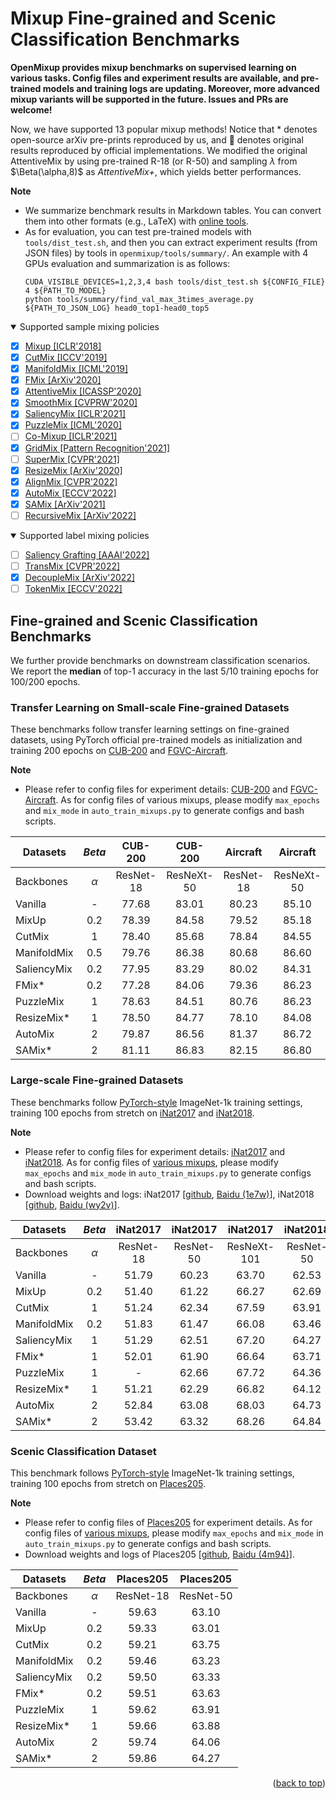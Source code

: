 # Mixup Fine-grained and Scenic Classification Benchmarks

**OpenMixup provides mixup benchmarks on supervised learning on various tasks. Config files and experiment results are available, and pre-trained models and training logs are updating. Moreover, more advanced mixup variants will be supported in the future. Issues and PRs are welcome!**

Now, we have supported 13 popular mixup methods! Notice that * denotes open-source arXiv pre-prints reproduced by us, and 📖 denotes original results reproduced by official implementations. We modified the original AttentiveMix by using pre-trained R-18 (or R-50) and sampling $\lambda$ from $\Beta(\alpha,8)$ as *AttentiveMix+*, which yields better performances.

**Note**

* We summarize benchmark results in Markdown tables. You can convert them into other formats (e.g., LaTeX) with [online tools](https://www.tablesgenerator.com/markdown_tables).
* As for evaluation, you can test pre-trained models with `tools/dist_test.sh`, and then you can extract experiment results (from JSON files) by tools in `openmixup/tools/summary/`. An example with 4 GPUs evaluation and summarization is as follows:
  ```shell
  CUDA_VISIBLE_DEVICES=1,2,3,4 bash tools/dist_test.sh ${CONFIG_FILE} 4 ${PATH_TO_MODEL}
  python tools/summary/find_val_max_3times_average.py ${PATH_TO_JSON_LOG} head0_top1-head0_top5
  ```

<details open>
<summary>Supported sample mixing policies</summary>

- [X] [Mixup [ICLR'2018]](https://arxiv.org/abs/1710.09412)
- [X] [CutMix [ICCV'2019]](https://arxiv.org/abs/1905.04899)
- [X] [ManifoldMix [ICML'2019]](https://arxiv.org/abs/1806.05236)
- [X] [FMix [ArXiv'2020]](https://arxiv.org/abs/2002.12047)
- [X] [AttentiveMix [ICASSP'2020]](https://arxiv.org/abs/2003.13048)
- [X] [SmoothMix [CVPRW'2020]](https://openaccess.thecvf.com/content_CVPRW_2020/papers/w45/Lee_SmoothMix_A_Simple_Yet_Effective_Data_Augmentation_to_Train_Robust_CVPRW_2020_paper.pdf)
- [X] [SaliencyMix [ICLR'2021]](https://arxiv.org/abs/1710.09412)
- [X] [PuzzleMix [ICML'2020]](https://arxiv.org/abs/2009.06962)
- [ ] [Co-Mixup [ICLR'2021]](https://openreview.net/forum?id=gvxJzw8kW4b)
- [X] [GridMix [Pattern Recognition'2021]](https://www.sciencedirect.com/science/article/pii/S0031320320303976)
- [ ] [SuperMix [CVPR'2021]](https://arxiv.org/abs/2003.05034)
- [X] [ResizeMix [ArXiv'2020]](https://arxiv.org/abs/2012.11101)
- [X] [AlignMix [CVPR'2022]](https://arxiv.org/abs/2103.15375)
- [X] [AutoMix [ECCV'2022]](https://arxiv.org/abs/2103.13027)
- [X] [SAMix [ArXiv'2021]](https://arxiv.org/abs/2111.15454)
- [ ] [RecursiveMix [ArXiv'2022]](https://arxiv.org/abs/2203.06844)

</details>

<details open>
<summary>Supported label mixing policies</summary>

- [ ] [Saliency Grafting [AAAI'2022]](https://arxiv.org/abs/2112.08796)
- [ ] [TransMix [CVPR'2022]](https://arxiv.org/abs/2111.09833)
- [X] [DecoupleMix [ArXiv'2022]](https://arxiv.org/abs/2203.10761)
- [ ] [TokenMix [ECCV'2022]](https://arxiv.org/abs/2207.08409)

</details>

## Fine-grained and Scenic Classification Benchmarks

We further provide benchmarks on downstream classification scenarios. We report the **median** of top-1 accuracy in the last 5/10 training epochs for 100/200 epochs.

### **Transfer Learning on Small-scale Fine-grained Datasets**

These benchmarks follow transfer learning settings on fine-grained datasets, using PyTorch official pre-trained models as initialization and training 200 epochs on [CUB-200](http://www.vision.caltech.edu/visipedia/CUB-200-2011.html) and [FGVC-Aircraft](https://www.robots.ox.ac.uk/~vgg/data/fgvc-aircraft/).

**Note**

* Please refer to config files for experiment details: [CUB-200](https://github.com/Westlake-AI/openmixup/tree/main/configs/classification/cub200/mixups/basic) and [FGVC-Aircraft](https://github.com/Westlake-AI/openmixup/tree/main/configs/classification/aircrafts/mixups/basic). As for config files of various mixups, please modify `max_epochs` and `mix_mode` in `auto_train_mixups.py` to generate configs and bash scripts.

| Datasets    |  $Beta$  |  CUB-200  |   CUB-200  |  Aircraft |  Aircraft  |
|-------------|:--------:|:---------:|:----------:|:---------:|:----------:|
| Backbones   | $\alpha$ | ResNet-18 | ResNeXt-50 | ResNet-18 | ResNeXt-50 |
| Vanilla     |     -    |   77.68   |    83.01   |   80.23   |    85.10   |
| MixUp       |    0.2   |   78.39   |    84.58   |   79.52   |    85.18   |
| CutMix      |     1    |   78.40   |    85.68   |   78.84   |    84.55   |
| ManifoldMix |    0.5   |   79.76   |    86.38   |   80.68   |    86.60   |
| SaliencyMix |    0.2   |   77.95   |    83.29   |   80.02   |    84.31   |
| FMix*       |    0.2   |   77.28   |    84.06   |   79.36   |    86.23   |
| PuzzleMix   |     1    |   78.63   |    84.51   |   80.76   |    86.23   |
| ResizeMix*  |     1    |   78.50   |    84.77   |   78.10   |    84.08   |
| AutoMix     |     2    |   79.87   |    86.56   |   81.37   |    86.72   |
| SAMix*      |     2    |   81.11   |    86.83   |   82.15   |    86.80   |

### **Large-scale Fine-grained Datasets**

These benchmarks follow [PyTorch-style](https://arxiv.org/abs/2110.00476) ImageNet-1k training settings, training 100 epochs from stretch on [iNat2017](https://github.com/visipedia/inat_comp/tree/master/2017) and [iNat2018](https://github.com/visipedia/inat_comp/tree/master/2018).

**Note**

* Please refer to config files for experiment details: [iNat2017](https://github.com/Westlake-AI/openmixup/tree/main/configs/classification/inaturalist2017/) and [iNat2018](https://github.com/Westlake-AI/openmixup/tree/main/configs/classification/inaturalist2018/). As for config files of [various mixups](https://github.com/Westlake-AI/openmixup/tree/main/configs/classification/inaturalist2017/mixups/), please modify `max_epochs` and `mix_mode` in `auto_train_mixups.py` to generate configs and bash scripts.
* Download weights and logs: iNat2017 [[github](https://github.com/Westlake-AI/openmixup/releases/tag/mixup-inat2017-weights), [Baidu (1e7w)](https://pan.baidu.com/s/1GsoXVpIBXPjyFKsCdnmp9Q)], iNat2018 [[github](https://github.com/Westlake-AI/openmixup/releases/tag/mixup-inat2018-weights), [Baidu (wy2v)](https://pan.baidu.com/s/1P4VeJalFLV0chryjYCfveg)].

| Datasets    |  $Beta$  |  iNat2017 |  iNat2017 |   iNat2017  |  iNat2018 |   iNat2018  |
|-------------|:--------:|:---------:|:---------:|:-----------:|:---------:|:-----------:|
| Backbones   | $\alpha$ | ResNet-18 | ResNet-50 | ResNeXt-101 | ResNet-50 | ResNeXt-101 |
| Vanilla     |     -    |   51.79   |   60.23   |    63.70    |   62.53   |    66.94    |
| MixUp       |    0.2   |   51.40   |   61.22   |    66.27    |   62.69   |    67.56    |
| CutMix      |     1    |   51.24   |   62.34   |    67.59    |   63.91   |    69.75    |
| ManifoldMix |    0.2   |   51.83   |   61.47   |    66.08    |   63.46   |    69.30    |
| SaliencyMix |     1    |   51.29   |   62.51   |    67.20    |   64.27   |    70.01    |
| FMix*       |     1    |   52.01   |   61.90   |    66.64    |   63.71   |    69.46    |
| PuzzleMix   |     1    |     -     |   62.66   |    67.72    |   64.36   |    70.12    |
| ResizeMix*  |     1    |   51.21   |   62.29   |    66.82    |   64.12   |    69.30    |
| AutoMix     |     2    |   52.84   |   63.08   |    68.03    |   64.73   |    70.49    |
| SAMix*      |     2    |   53.42   |   63.32   |    68.26    |   64.84   |    70.54    |

### **Scenic Classification Dataset**

This benchmark follows [PyTorch-style](https://arxiv.org/abs/2110.00476) ImageNet-1k training settings, training 100 epochs from stretch on [Places205](http://places2.csail.mit.edu/index.html).

**Note**

* Please refer to config files of [Places205](https://github.com/Westlake-AI/openmixup/tree/main/configs/classification/place205/) for experiment details. As for config files of [various mixups](https://github.com/Westlake-AI/openmixup/tree/main/configs/classification/place205/mixups/), please modify `max_epochs` and `mix_mode` in `auto_train_mixups.py` to generate configs and bash scripts.
* Download weights and logs of Places205 [[github](https://github.com/Westlake-AI/openmixup/releases/tag/mixup-place205-weights), [Baidu (4m94)](https://pan.baidu.com/s/1ciAYxK6SwR13UNScp0W3bQ)].

| Datasets    |  $Beta$  |  Places205 |  Places205 |
|-------------|:--------:|:---------:|:---------:|
| Backbones   | $\alpha$ | ResNet-18 | ResNet-50 |
| Vanilla     |     -    |   59.63   |   63.10   |
| MixUp       |    0.2   |   59.33   |   63.01   |
| CutMix      |    0.2   |   59.21   |   63.75   |
| ManifoldMix |    0.2   |   59.46   |   63.23   |
| SaliencyMix |    0.2   |   59.50   |   63.33   |
| FMix*       |    0.2   |   59.51   |   63.63   |
| PuzzleMix   |     1    |   59.62   |   63.91   |
| ResizeMix*  |     1    |   59.66   |   63.88   |
| AutoMix     |     2    |   59.74   |   64.06   |
| SAMix*      |     2    |   59.86   |   64.27   |

<p align="right">(<a href="#top">back to top</a>)</p>
